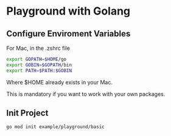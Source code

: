 # Playground with Golang

## Configure Enviroment Variables
For Mac, in the .zshrc file

```bash
export GOPATH=$HOME/go
export GOBIN=$GOPATH/bin
export PATH=$PATH:$GOBIN
```
Where $HOME already exists in your Mac.

This is mandatory if you want to work with your own packages.

## Init Project
```bash
go mod init example/playground/basic
```
